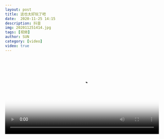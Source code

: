 ```yaml
---
layout: post
title: 这也太好玩了吧
date:  2020-11-25 14:15
description: 抖音
img: 202011251414.jpg
tags: [视频]
author: SUN
category: [video]
video: true
---
```

<video controls loop preload="auto" poster="/assets/img/202011251414.jpg" width="100%" src="https://oss.xnan.top/%E5%B8%85%E5%93%A5%E8%A7%86%E9%A2%91/SUN/%E8%BF%99%E4%B8%AA%E4%B9%9F%E5%A4%AA%E5%A5%BD%E7%8E%A9%E4%BA%86%E5%90%A7.mp4"></video>
     
